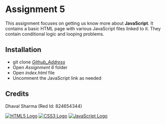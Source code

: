 # Assignment 5
This assignment focuses on getting us know more about **JavaScript**. It contains a basic HTML page with various JavaScript files linked to it. They contain conditional logic and looping problems.

## Installation
* git clone _[Github_Address][Address]_
* Open _Assignment 6_ folder
* Open _index.html_ file
* Uncomment the JavaScript link as needed

## Credits
Dhaval Sharma (Red Id: 824654344)

[![HTML5 Logo](./dist/images/html5.png)](https://en.wikipedia.org/wiki/HTML5)
[![CSS3 Logo](./dist/images/css3.png)](https://en.wikipedia.org/wiki/CSS)
[![JavaScript Logo](./dist/images/javascript.png)](https://en.wikipedia.org/wiki/JavaScript)

[Address]: https://github.com/dhavalsharma97/ModernWebDevelopmentFrameworks/tree/master/Assignment%206